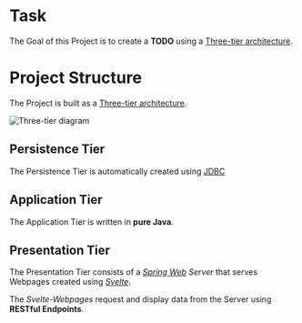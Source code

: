 
# Task

The Goal of this Project is to create a
**TODO** using a [Three-tier architecture](https://www.ibm.com/cloud/learn/three-tier-architecture).

# Project Structure

The Project is built as a [Three-tier architecture](https://www.ibm.com/cloud/learn/three-tier-architecture).

![Three-tier diagram](/../media/Schichtendiagram.drawio.svg)

## Persistence Tier

The Persistence Tier is automatically created using
[JDBC](https://docs.oracle.com/javase/tutorial/jdbc/basics/index.html)

## Application Tier

The Application Tier is written in **pure Java**.

## Presentation Tier

The Presentation Tier consists of a *[Spring Web](https://docs.spring.io/spring-boot/docs/current/reference/html/web.html) Server* that serves Webpages created using *[Svelte](https://svelte.dev/)*.

The *Svelte-Webpages* request and display data from the Server using **RESTful Endpoints**.

